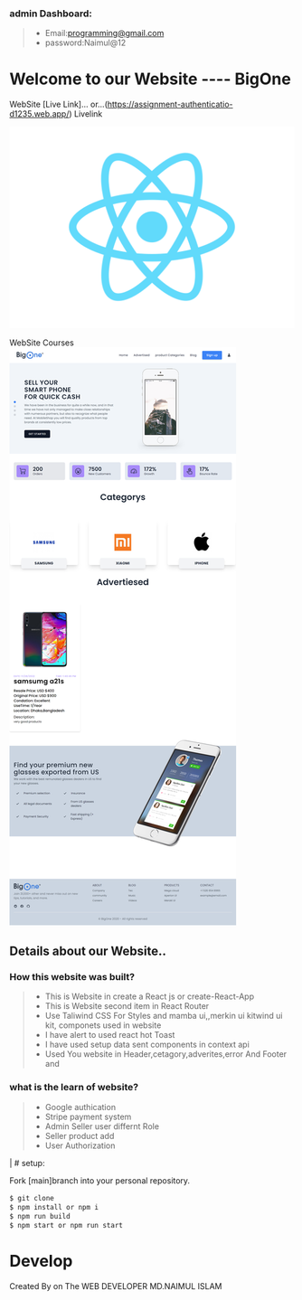 ### admin Dashboard:
>* Email:programming@gmail.com
>* password:Naimul@12


# Welcome to our Website ---- BigOne

WebSite  [Live Link]...
or...(https://assignment-authenticatio-d1235.web.app/) Livelink

![plot](./src/logo.svg)


WebSite Courses![plot](./public/BigOne.png)
## Details about our Website..
### How this website  was built?
> * This is Website in create a React js or create-React-App
> * This is Website second item in React Router
> * Use Taliwind CSS For Styles and mamba ui,,merkin ui kitwind ui kit, componets used in website
> * I have alert to used react hot Toast
> * I have used setup  data sent components in context api
> * Used You website in Header,cetagory,adverites,error And Footer and


### what is the learn of website?
> * Google authication
> * Stripe payment system
> * Admin Seller user differnt Role
> * Seller product add
> * User Authorization

| # setup:

Fork [main]branch into your personal repository.
```
$ git clone 
$ npm install or npm i
$ npm run build  
$ npm start or npm run start
```

# Develop

Created By on The WEB DEVELOPER MD.NAIMUL ISLAM






